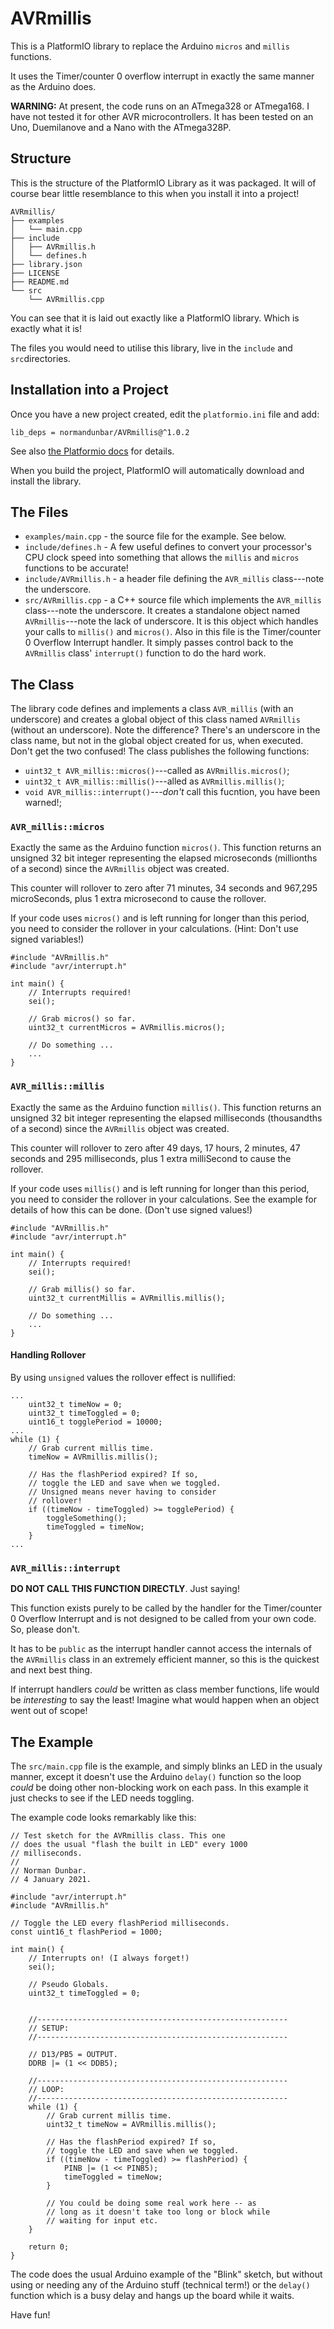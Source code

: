 # AVRmillis

This is a PlatformIO library to replace the Arduino `micros` and `millis` functions. 

It uses the Timer/counter 0 overflow interrupt in exactly the same manner as the Arduino does.

**WARNING:** At present, the code runs on an ATmega328 or ATmega168. I have not tested it for other AVR microcontrollers. It has been tested on an Uno, Duemilanove and a Nano with the ATmega328P.

## Structure

This is the structure of the PlatformIO Library as it was packaged. It will of course bear little resemblance to this when you install it into a project!

```
AVRmillis/
├── examples
│   └── main.cpp
├── include
│   ├── AVRmillis.h
│   └── defines.h
├── library.json
├── LICENSE
├── README.md
└── src
    └── AVRmillis.cpp
```

You can see that it is laid out exactly like a PlatformIO library. Which is exactly what it is!

The files you would need to utilise this library, live in the `include` and `src`directories.

## Installation into a Project

Once you have a new project created, edit the `platformio.ini` file and add:

```
lib_deps = normandunbar/AVRmillis@^1.0.2

```

See also [the Platformio docs](https://registry.platformio.org/libraries/normandunbar/AVRmillis/installation "https://registry.platformio.org/libraries/normandunbar/AVRmillis/installation") for details.

When you build the project, PlatformIO will automatically download and install the library.



## The Files

* `examples/main.cpp` - the source file for the example. See below.
* `include/defines.h` - A few useful defines to convert your processor's CPU clock speed into something that allows the `millis` and `micros` functions to be accurate!
* `include/AVRmillis.h` - a header file defining the `AVR_millis` class---note the underscore.
* `src/AVRmillis.cpp` - a C++ source file which implements the `AVR_millis` class---note the underscore. It creates a standalone object named `AVRmillis`---note the lack of underscore. It is this object which handles your calls to `millis()` and `micros()`.
   Also in this file is the Timer/counter 0 Overflow Interrupt handler. It simply passes control back to the `AVRmillis` class' `interrupt()` function to do the hard work.

## The Class

The library code defines and implements a class `AVR_millis` (with an underscore) and creates a global object of this class named `AVRmillis` (without an underscore). Note the difference? There's an underscore in the class name, but not in the global object created for us, when executed. Don't get the two confused! The class publishes the following functions:

* `uint32_t AVR_millis::micros()`---called as `AVRmillis.micros()`;
* `uint32_t AVR_millis::millis()`---alled as `AVRmillis.millis()`;
* `void AVR_millis::interrupt()`---*don't* call this fucntion, you have been warned!;


### `AVR_millis::micros`

Exactly the same as the Arduino function `micros()`. This function returns an unsigned 32 bit integer representing the elapsed microseconds (millionths of a second) since the `AVRmillis` object was created.

This counter will rollover to zero after 71 minutes, 34 seconds and 967,295 microSeconds, plus 1 extra microsecond to cause the rollover.

If your code uses `micros()` and is left running for longer than this period, you need to consider the rollover in your calculations. (Hint: Don't use signed variables!)

```
#include "AVRmillis.h"
#include "avr/interrupt.h"

int main() {
    // Interrupts required!
    sei();

    // Grab micros() so far.
    uint32_t currentMicros = AVRmillis.micros();

    // Do something ...
    ...
}
```


### `AVR_millis::millis`

Exactly the same as the Arduino function `millis()`. This function returns an unsigned 32 bit integer representing the elapsed milliseconds (thousandths of a second) since the `AVRmillis` object was created.

This counter will rollover to zero after 49 days, 17 hours, 2 minutes, 47 seconds and 295 milliseconds, plus 1 extra milliSecond to cause the rollover.

If your code uses `millis()` and is left running for longer than this period, you need to consider the rollover in your calculations. See the example for details of how this can be done. (Don't use signed values!)

```
#include "AVRmillis.h"
#include "avr/interrupt.h"

int main() {
    // Interrupts required!
    sei();

    // Grab millis() so far.
    uint32_t currentMillis = AVRmillis.millis();

    // Do something ...
    ...
}
```
#### Handling Rollover

By using `unsigned` values the rollover effect is nullified:

```
...
    uint32_t timeNow = 0;
    uint32_t timeToggled = 0;
    uint16_t togglePeriod = 10000;
...
while (1) {
    // Grab current millis time.
    timeNow = AVRmillis.millis();

    // Has the flashPeriod expired? If so,
    // toggle the LED and save when we toggled.
    // Unsigned means never having to consider
    // rollover!
    if ((timeNow - timeToggled) >= togglePeriod) {
        toggleSomething();
        timeToggled = timeNow;
    }
...
```

### `AVR_millis::interrupt`

**DO NOT CALL THIS FUNCTION DIRECTLY**. Just saying!

This function exists purely to be called by the handler for the Timer/counter 0 Overflow Interrupt and is not designed to be called from your own code. So, please don't.

It has to be `public` as the interrupt handler cannot access the internals of the `AVRmillis` class in an extremely efficient manner, so this is the quickest and next best thing.

If interrupt handlers *could* be written as class member functions, life would be *interesting* to say the least! Imagine what would happen when an object went out of scope!


## The Example

The `src/main.cpp` file is the example, and simply blinks an LED in the usualy manner, except it doesn't use the Arduino `delay()` function so the loop *could* be doing other non-blocking work on each pass. In this example it just checks to see if the LED needs toggling.

The example code looks remarkably like this:

```
// Test sketch for the AVRmillis class. This one
// does the usual "flash the built in LED" every 1000
// milliseconds.
//
// Norman Dunbar.
// 4 January 2021.

#include "avr/interrupt.h"
#include "AVRmillis.h"

// Toggle the LED every flashPeriod milliseconds.
const uint16_t flashPeriod = 1000;

int main() {
    // Interrupts on! (I always forget!)
    sei();

    // Pseudo Globals.
    uint32_t timeToggled = 0;


    //--------------------------------------------------------
    // SETUP:
    //--------------------------------------------------------

    // D13/PB5 = OUTPUT.
    DDRB |= (1 << DDB5);

    //--------------------------------------------------------
    // LOOP:
    //--------------------------------------------------------
    while (1) {
        // Grab current millis time.
        uint32_t timeNow = AVRmillis.millis();

        // Has the flashPeriod expired? If so,
        // toggle the LED and save when we toggled.
        if ((timeNow - timeToggled) >= flashPeriod) {
            PINB |= (1 << PINB5);
            timeToggled = timeNow;
        }

        // You could be doing some real work here -- as
        // long as it doesn't take too long or block while
        // waiting for input etc.
    }

    return 0;
}
```

The code does the usual Arduino example of the "Blink" sketch, but without using or needing any of the Arduino stuff (technical term!) or the `delay()` function which is a busy delay and hangs up the board while it waits.



Have fun!
